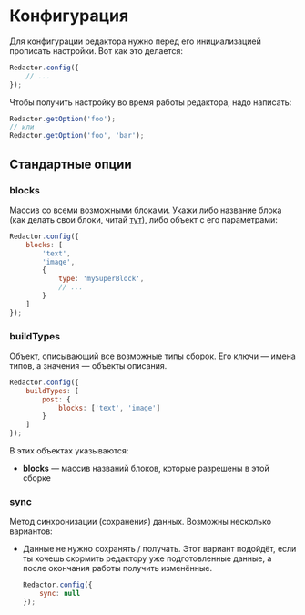 # Конфигурация

Для конфигурации редактора нужно перед его инициализацией прописать настройки. Вот как это делается:
```javascript
Redactor.config({
    // ...
});
```
Чтобы получить настройку во время работы редактора, надо написать:
```javascript
Redactor.getOption('foo');
// или
Redactor.getOption('foo', 'bar');
```


## Стандартные опции


### blocks

Массив со всеми возможными блоками.
Укажи либо название блока (как делать свои блоки, читай [тут](blocks/README.md)), либо объект с его параметрами:
```javascript
Redactor.config({
    blocks: [
        'text',
        'image',
        {
            type: 'mySuperBlock',
            // ...
        }
    ]
});
```


### buildTypes

Объект, описывающий все возможные типы сборок.
Его ключи — имена типов, а значения — объекты описания.
```javascript
Redactor.config({
    buildTypes: [
        post: {
            blocks: ['text', 'image']
        }
    ]
});
```
В этих объектах указываются:

- **blocks** — массив названий блоков, которые разрешены в этой сборке


### sync

Метод синхронизации (сохранения) данных.
Возможны несколько вариантов:

- Данные не нужно сохранять / получать.
Этот вариант подойдёт, если ты хочешь скормить редактору уже подготовленные данные, а после окончания работы получить изменённые.

    ```javascript
    Redactor.config({
        sync: null
    });
    ```

